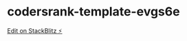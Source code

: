 # codersrank-template-evgs6e

[Edit on StackBlitz ⚡️](https://stackblitz.com/edit/codersrank-template-evgs6e)